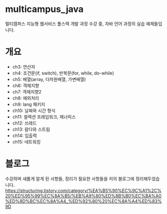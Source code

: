 # multicampus_java
멀티캠퍼스 지능형 웹서비스 풀스텍 개발 과정 수강 중, 자바 언어 과정의 실습 예제들입니다.

# 개요
- ch3: 연산자
- ch4: 조건문(if, switch), 반복문(for, while, do-while)
- ch5: 배열(array, 다차원배열, 가변배열)
- ch6: 객체지향
- ch7: 객체지향2
- ch8: 예외처리
- ch9: lang 패키지
- ch10: 날짜와 시간 형식
- ch11: 컬렉션 프레임워크, 제너릭스
- ch12: 쓰레드
- ch13: 람다와 스트림
- ch14: 입출력
- ch15: 네트워킹

# 블로그
수강하며 새롭게 알게 된 사항들, 정리가 필요한 사항들을 저의 블로그에 정리해두었습니다.
https://structuring.tistory.com/category/%EA%B5%90%EC%9C%A1%2C%20%ED%95%99%EC%8A%B5/%EB%A9%80%ED%8B%B0%EC%BA%A0%ED%8D%BC%EC%8A%A4_%ED%92%80%20%EC%8A%A4%ED%83%9D
